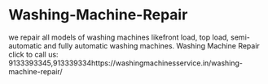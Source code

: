 # Washing-Machine-Repair
we repair all models of washing machines likefront load, top load, semi-automatic and fully automatic washing machines. Washing Machine Repair click to call us: 9133393345,913339334https://washingmachinesservice.in/washing-machine-repair/
